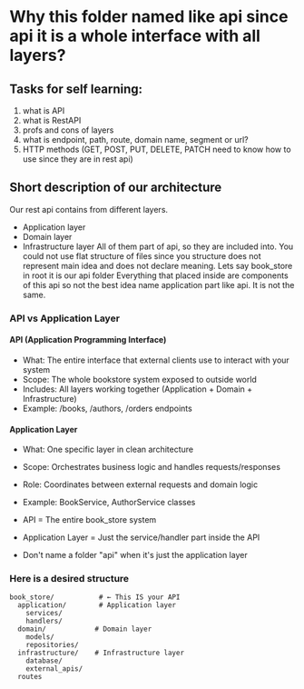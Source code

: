 # Why this folder named like api since api it is a whole interface with all layers?

## Tasks for self learning:
1. what is API
2. what is RestAPI
3. profs and cons of layers
4. what is endpoint, path, route, domain name, segment or url?
5. HTTP methods (GET, POST, PUT, DELETE, PATCH need to know how to use since they are in rest api)


## Short description of our architecture
Our rest api contains from different layers.
* Application layer
* Domain layer
* Infrastructure layer
All of them part of api, so they are included into.
You could not use flat structure of files since you structure does not represent main idea and does not declare meaning.
Lets say book_store in root it is our api folder
Everything that placed inside are components of this api so not the best idea name application part like api.
It is not the same.

### API vs Application Layer
#### API (Application Programming Interface)
* What: The entire interface that external clients use to interact with your system
* Scope: The whole bookstore system exposed to outside world
* Includes: All layers working together (Application + Domain + Infrastructure)
* Example: /books, /authors, /orders endpoints
#### Application Layer
* What: One specific layer in clean architecture
* Scope: Orchestrates business logic and handles requests/responses
* Role: Coordinates between external requests and domain logic
* Example: BookService, AuthorService classes

* API = The entire book_store system
* Application Layer = Just the service/handler part inside the API
* Don't name a folder "api" when it's just the application layer


### Here is a desired structure

```
book_store/           # ← This IS your API
  application/        # Application layer
    services/
    handlers/
  domain/            # Domain layer
    models/
    repositories/
  infrastructure/    # Infrastructure layer
    database/
    external_apis/
  routes
```